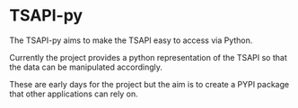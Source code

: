 # TSAPI-py

The TSAPI-py aims to make the TSAPI easy to access via Python. 

Currently the project provides a python representation of the TSAPI so that the data can be manipulated accordingly. 

These are early days for the project but the aim is to create a PYPI package that other applications can rely on. 

